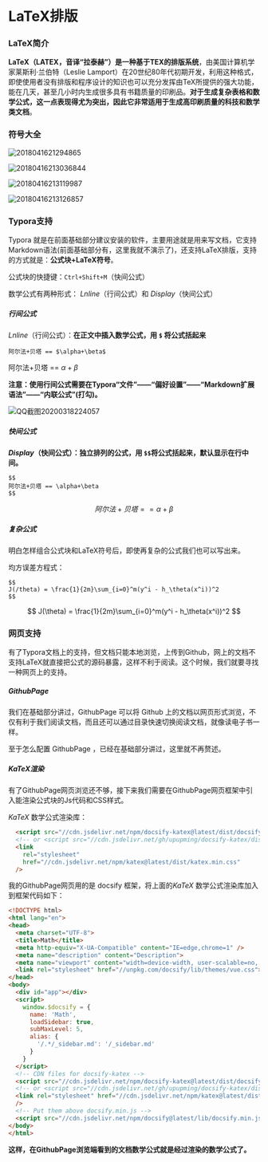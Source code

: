 # LaTeX排版

### LaTeX简介

**LaTeX（LATEX，音译“拉泰赫”）是一种基于ΤΕΧ的排版系统**，由美国计算机学家莱斯利·兰伯特（Leslie Lamport）在20世纪80年代初期开发，利用这种格式，即使使用者没有排版和程序设计的知识也可以充分发挥由TeX所提供的强大功能，能在几天，甚至几小时内生成很多具有书籍质量的印刷品。**对于生成复杂表格和数学公式，这一点表现得尤为突出，因此它非常适用于生成高印刷质量的科技和数学类文档**。

### 符号大全

![2018041621294865](image/2018041621294865.png)

![20180416213036844](image/20180416213036844.png)

![20180416213119987](image/20180416213119987.png)

![20180416213126857](image/20180416213126857.png)

### Typora支持

Typora 就是在前面基础部分建议安装的软件，主要用途就是用来写文档，它支持Markdown语法(前面基础部分有，这里我就不演示了)，还支持LaTeX排版，支持的方式就是：**公式块+LaTeX符号**。

公式块的快捷键：`Ctrl+Shift+M`（快间公式）

数学公式有两种形式： *Lnline*（行间公式）和 *Display*（快间公式）

##### 行间公式

*Lnline*（行间公式）：**在正文中插入数学公式，用 `$` 将公式括起来**

```
阿尔法+贝塔 == $\alpha+\beta$
```

阿尔法+贝塔 == $\alpha+\beta$

**注意：使用行间公式需要在Typora“文件”——“偏好设置”——“Markdown扩展语法”——“内联公式”(打勾)。**

![QQ截图20200318224057](image/QQ截图20200318224057.png)

##### 快间公式

***Display*（快间公式）：独立排列的公式，用 `$$`将公式括起来，默认显示在行中间。**

```
$$
阿尔法+贝塔 == \alpha+\beta
$$		
```

$$
阿尔法+贝塔 == \alpha+\beta
$$

##### 复杂公式

明白怎样组合公式块和LaTeX符号后，即使再复杂的公式我们也可以写出来。

均方误差方程式：

```
$$
J(/theta) = \frac{1}{2m}\sum_{i=0}^m(y^i - h_\theta(x^i))^2
$$
```

$$
J(\theta) = \frac{1}{2m}\sum_{i=0}^m(y^i - h_\theta(x^i))^2
$$

### 网页支持

有了Typora文档上的支持，但文档只能本地浏览，上传到Github，网上的文档不支持LaTeX就直接把公式的源码暴露，这样不利于阅读。这个时候，我们就要寻找一种网页上的支持。

##### GithubPage

我们在基础部分讲过，GithubPage 可以将 Github 上的文档以网页形式浏览，不仅有利于我们阅读文档，而且还可以通过目录快速切换阅读文档，就像读电子书一样。

至于怎么配置 GithubPage ，已经在基础部分讲过，这里就不再赘述。

##### KaTeX渲染

有了GithubPage网页浏览还不够，接下来我们需要在GithubPage网页框架中引入能渲染公式块的Js代码和CSS样式。

*KaTeX* 数学公式渲染库：

```html
  <script src="//cdn.jsdelivr.net/npm/docsify-katex@latest/dist/docsify-katex.js"></script>
  <!-- or <script src="//cdn.jsdelivr.net/gh/upupming/docsify-katex/dist/docsify-katex.js"></script> -->
  <link
    rel="stylesheet"
    href="//cdn.jsdelivr.net/npm/katex@latest/dist/katex.min.css"
  />
```

我的GithubPage网页用的是 docsify 框架，将上面的*KaTeX* 数学公式渲染库加入到框架代码如下：

```html
<!DOCTYPE html>
<html lang="en">
<head>
  <meta charset="UTF-8">
  <title>Math</title>
  <meta http-equiv="X-UA-Compatible" content="IE=edge,chrome=1" />
  <meta name="description" content="Description">
  <meta name="viewport" content="width=device-width, user-scalable=no, initial-scale=1.0, maximum-scale=1.0, minimum-scale=1.0">
  <link rel="stylesheet" href="//unpkg.com/docsify/lib/themes/vue.css">
</head>
<body>
  <div id="app"></div>
  <script>
    window.$docsify = {
      name: 'Math',
      loadSidebar: true,
      subMaxLevel: 5,
      alias: {
        '/.*/_sidebar.md': '/_sidebar.md'
      }
    }
  </script>
  <!-- CDN files for docsify-katex -->
  <script src="//cdn.jsdelivr.net/npm/docsify-katex@latest/dist/docsify-katex.js"></script>
  <!-- or <script src="//cdn.jsdelivr.net/gh/upupming/docsify-katex/dist/docsify-katex.js"></script> -->
  <link rel="stylesheet" href="//cdn.jsdelivr.net/npm/katex@latest/dist/katex.min.css"
  />
  <!-- Put them above docsify.min.js -->
  <script src="//cdn.jsdelivr.net/npm/docsify@latest/lib/docsify.min.js"></script>
</body>
</html>
```

**这样，在GithubPage浏览端看到的文档数学公式就是经过渲染的数学公式了。**
